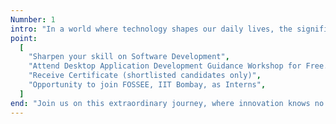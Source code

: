 ```yaml
---
Numnber: 1
intro: "In a world where technology shapes our daily lives, the significance of this hackathon cannot be overstated. Here, participants have the opportunity to redefine the boundaries of what's possible. By merging open source principles with cutting-edge technologies, we aim to:"
point:
  [
    "Sharpen your skill on Software Development",
    "Attend Desktop Application Development Guidance Workshop for Free.",
    "Receive Certificate (shortlisted candidates only)",
    "Opportunity to join FOSSEE, IIT Bombay, as Interns",
  ]
end: "Join us on this extraordinary journey, where innovation knows no bounds. Together, let's turn ideas into actions and make a lasting impact on society and the environment. The Open Source Hardware IoT GIS Hackathon is your stage to shine, and the world is waiting to witness your brilliance."
---
```

